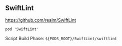 ## SwiftLint
https://github.com/realm/SwiftLint

`pod 'SwiftLint'`

Script Build Phase: `${PODS_ROOT}/SwiftLint/swiftlint`
